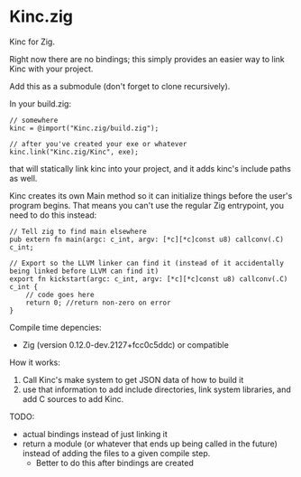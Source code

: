 # Kinc.zig

Kinc for Zig.

Right now there are no bindings; this simply provides an easier way to link Kinc with your project.

Add this as a submodule (don't forget to clone recursively).

In your build.zig:

```
// somewhere
kinc = @import("Kinc.zig/build.zig");

// after you've created your exe or whatever
kinc.link("Kinc.zig/Kinc", exe);
```
that will statically link kinc into your project, and it adds kinc's include paths as well.

Kinc creates its own Main method so it can initialize things before the user's program begins.
That means you can't use the regular Zig entrypoint, you need to do this instead:
```
// Tell zig to find main elsewhere
pub extern fn main(argc: c_int, argv: [*c][*c]const u8) callconv(.C) c_int;

// Export so the LLVM linker can find it (instead of it accidentally being linked before LLVM can find it)
export fn kickstart(argc: c_int, argv: [*c][*c]const u8) callconv(.C) c_int {
    // code goes here
    return 0; //return non-zero on error
}
```

Compile time depencies:
- Zig (version 0.12.0-dev.2127+fcc0c5ddc) or compatible


How it works:
1. Call Kinc's make system to get JSON data of how to build it
2. use that information to add include directories, link system libraries, and add C sources to add Kinc.

TODO:
- actual bindings instead of just linking it
- return a module (or whatever that ends up being called in the future) instead of adding the files to a given compile step.
    - Better to do this after bindings are created
